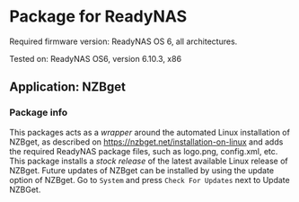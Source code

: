 # Package for ReadyNAS

Required firmware version: ReadyNAS OS 6, all architectures.

Tested on: ReadyNAS OS6, version 6.10.3, x86

## Application: NZBget

### Package info
This packages acts as a *wrapper* around the automated Linux installation of NZBget, as described on https://nzbget.net/installation-on-linux and adds the required ReadyNAS package files, such as logo.png, config.xml, etc.
This package installs a *stock release* of the latest available Linux release of NZBget.
Future updates of NZBget can be installed by using the update option of NZBget. Go to `System` and press  `Check For Updates` next to Update NZBGet.

